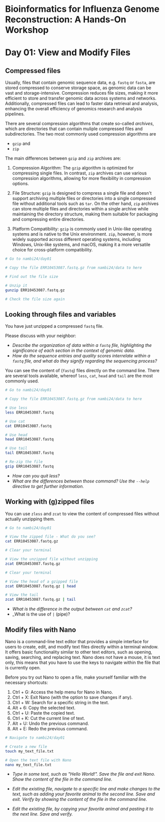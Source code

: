 # Bioinformatics for Influenza Genome Reconstruction: A Hands-On Workshop
# Day 01: View and Modify Files

## Compressed files
Usually, files that contain genomic sequence data, e.g. `fastq` or `fasta`, are stored compressed to conserve storage space, as genomic data can be vast and storage-intensive. Compression reduces file sizes, making it more efficient to store and transfer genomic data across systems and networks. Additionally, compressed files can lead to faster data retrieval and analysis, enhancing the overall efficiency of genomics research and analysis pipelines.

There are several compression algorithms that create so-called _archives_, which are directories that can contain muliple compressed files and subdirectories. The two most commonly used compression algorithms are 
* `gzip` and 
* `zip` 

The main differences between `gzip` and `zip` archives are:

1. Compression Algorithm: The `gzip` algorithm is optimized for compressing single files. In contrast, `zip` archives can use various compression algorithms, allowing for more flexibility in compression options.

2. File Structure: `gzip` is designed to compress a single file and doesn't support archiving multiple files or directories into a single compressed file without additional tools such as `tar`. On the other hand, `zip` archives can store multiple files and directories within a single archive while maintaining the directory structure, making them suitable for packaging and compressing entire directories.

3. Platform Compatibility: `gzip` is commonly used in Unix-like operating systems and is native to the Unix environment. `zip`, however, is more widely supported across different operating systems, including Windows, Unix-like systems, and macOS, making it a more versatile choice for cross-platform compatibility.


```bash
# Go to nambi24/day01

# Copy the file ERR10453087.fastq.gz from nambi24/data to here

# Find out the file size

# Unzip it
gunzip ERR10453087.fastq.gz

# Check the file size again

```

## Looking through files and variables
You have just unzipped a compressed `fastq` file. 

Please discuss with your neighbor:
* _Describe the organization of data within a `fastq` file, highlighting the significance of each section in the context of genomic data._
* _How do the sequence entries and quality scores interrelate within a `fastq` file, and what do they signify regarding the sequencing process?_

You can see the content of (`fastq`) files directly on the command line. There are several tools available, whereof `less`, `cat`, `head` and `tail` are the most commonly used.

``` bash
# Go to nambi24/day01

# Copy the file ERR10453087.fastq.gz from nambi24/data to here

# Use less
less ERR10453087.fastq

# Use cat
cat ERR10453087.fastq

# Use head
head ERR10453087.fastq

# Use tail
tail ERR10453087.fastq

# Re-zip the file
gzip ERR10453087.fastq

```

* _How can you quit less?_ 
* _What are the differences between those command? Use the ```--help``` directive to get further information._


## Working with (g)zipped files
You can use `zless` and `zcat` to view the content of compressed files without actually unzipping them.

```bash
# Go to nambi24/day01

# View the zipped file - What do you see?
cat ERR10453087.fastq.gz

# Clear your terminal

# View the unzipped file without unzipping
zcat ERR10453087.fastq.gz 

# Clear your terminal

# View the head of a gzipped file
zcat ERR10453087.fastq.gz | head

# View the tail
zcat ERR10453087.fastq.gz | tail


```
* _What is the difference in the output between `cat` and `zcat`?_
* _What is the use of `|` (pipe)?


## Modify files with Nano
Nano is a command-line text editor that provides a simple interface for users to create, edit, and modify text files directly within a terminal window. It offers basic functionality similar to other text editors, such as opening, saving, searching, and replacing text. Nano does not have a mouse, it is text only, this means that you have to use the keys to navigate within the file that is currently open.

Before you try out Nano to open a file, make yourself familiar with the necessary shortcuts:

1. Ctrl + G: Access the help menu for Nano in Nano.
2. Ctrl + X: Exit Nano (with the option to save changes if any).
4. Ctrl + W: Search for a specific string in the text.
5. Alt + 6: Copy the selected text.
6. Ctrl + U: Paste the copied text.
7. Ctrl + K: Cut the current line of text.
8. Alt + U: Undo the previous command.
9. Alt + E: Redo the previous command.


```bash
# Navigate to nambi24/day01

# Create a new file
touch my_text_file.txt

# Open the text file with Nano
nano my_text_file.txt
```

* _Type in some text, such as "Hello World!". Save the file and exit Nano. Show the content of the file in the command line._ 

* _Edit the existing file, navigate to a specific line and make changes to the text, such as adding your favorite animal to the second line. Save and exit. Verify by showing the content of the file in the command line._

* _Edit the existing file, by copying your favorite animal and pasting it to the next line. Save and verify._ 
